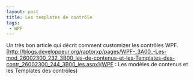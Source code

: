 ```yaml
---
layout: post
title: Les templates de contrôle
tags:
 - WPF
---
```


Un très bon article qui décrit comment customizer les contrôles WPF.
[http://blogs.developpeur.org/raptorxp/pages/WPF-_3A00_-Les-mod_26002300_232_3B00_les-de-contenus-et-les-Templates-des-contr_26002300_244_3B00_les.aspx](WPF : Les modèles de contenus et les Templates des contrôles)

